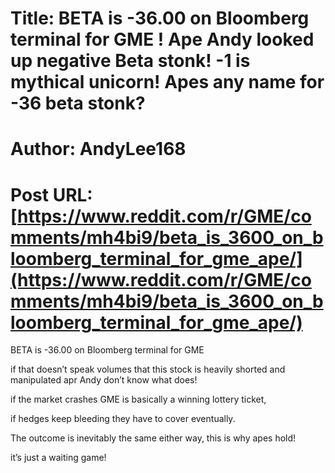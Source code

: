 # Title: BETA is -36.00 on Bloomberg terminal for GME ! Ape Andy looked up negative Beta stonk! -1 is mythical unicorn! Apes any name for -36 beta stonk?
# Author: AndyLee168
# Post URL: [https://www.reddit.com/r/GME/comments/mh4bi9/beta_is_3600_on_bloomberg_terminal_for_gme_ape/](https://www.reddit.com/r/GME/comments/mh4bi9/beta_is_3600_on_bloomberg_terminal_for_gme_ape/)


BETA is -36.00 on Bloomberg terminal for GME 

if that doesn’t speak volumes that this stock is heavily shorted and manipulated apr Andy don’t know what does!

if the market crashes GME is basically a winning lottery ticket, 

if hedges keep bleeding they have to cover eventually. 

The outcome is inevitably the same either way, this is why apes hold!

it’s just a waiting game!